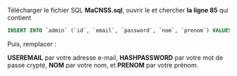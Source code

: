 Télécharger le fichier SQL **MaCNSS.sql**, ouvrir le et chercher **la ligne 85** qui contient

```sql
INSERT INTO `admin` (`id`, `email`, `password`, `nom`, `prenom`) VALUES ('0', 'USEREMAIL', 'HASHPASSWORD', 'NOM', 'PRENOM');
```

Puis, remplacer :

**USEREMAIL** par votre adresse e-mail,
**HASHPASSWORD** par votre mot de passe crypté,
**NOM** par votre nom, et
**PRENOM** par votre prénom.
